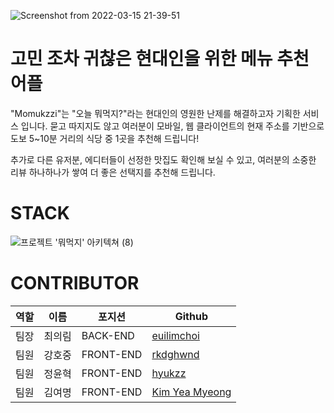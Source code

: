 
![Screenshot from 2022-03-15 21-39-51](https://user-images.githubusercontent.com/13508988/158501473-dcabc8d0-c562-499e-8287-69d7bfcd6148.png)

# 고민 조차 귀찮은 현대인을 위한 메뉴 추천 어플
"Momukzzi"는 "오늘 뭐먹지?"라는 현대인의 영원한 난제를 해결하고자 기획한 서비스 입니다.
묻고 따지지도 않고 여러분이 모바일, 웹 클라이언트의 현재 주소를 기반으로 도보 5~10분 거리의 식당 중 1곳을 추천해 드립니다!

추가로 다른 유저분, 에디터들이 선정한 맛집도 확인해 보실 수 있고, 여러분의 소중한 리뷰 하나하나가 쌓여 더 좋은 선택지를 추천해 드립니다.


# STACK
<!--![프로젝트 '뭐먹지' 아키텍쳐 (7)](https://user-images.githubusercontent.com/81045794/158719016-f4ebd478-1e56-4f32-b018-717cc807cfa5.png)-->
![프로젝트 '뭐먹지' 아키텍쳐 (8)](https://user-images.githubusercontent.com/81045794/162653808-5a68a78b-4d16-4ddf-9299-22a310589da9.png)

# CONTRIBUTOR
| 역할 | 이름   | 포지션    | Github                                    |
| ---- | ------ | --------- | ----------------------------------------- |
| 팀장 | 최의림 | BACK-END | [euilimchoi](https://github.com/EuilimChoi)   |
| 팀원 | 강호중 | FRONT-END  | [rkdghwnd](https://github.com/rkdghwnd)       |
| 팀원 | 정윤혁 | FRONT-END | [hyukzz](https://github.com/hyukzz)    |
| 팀원 | 김여명 | FRONT-END | [Kim Yea Myeong](https://github.com/yomae)    |
